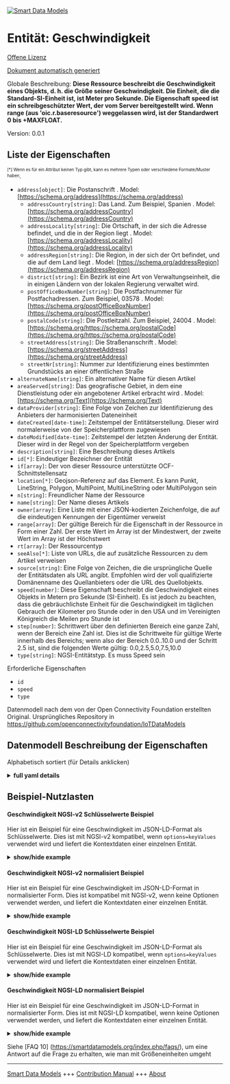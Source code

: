 <!-- 10-Header -->    
[![Smart Data Models](https://smartdatamodels.org/wp-content/uploads/2022/01/SmartDataModels_logo.png "Logo")](https://smartdatamodels.org)    
Entität: Geschwindigkeit    
========================<!-- /10-Header -->    
<!-- 15-License -->    
[Offene Lizenz](https://github.com/smart-data-models//dataModel.OCF/blob/master/Speed/LICENSE.md)    
[Dokument automatisch generiert](https://docs.google.com/presentation/d/e/2PACX-1vTs-Ng5dIAwkg91oTTUdt8ua7woBXhPnwavZ0FxgR8BsAI_Ek3C5q97Nd94HS8KhP-r_quD4H0fgyt3/pub?start=false&loop=false&delayms=3000#slide=id.gb715ace035_0_60)    
<!-- /15-License -->    
<!-- 20-Description -->    
Globale Beschreibung: **Diese Ressource beschreibt die Geschwindigkeit eines Objekts, d. h. die Größe seiner Geschwindigkeit. Die Einheit, die die Standard-SI-Einheit ist, ist Meter pro Sekunde. Die Eigenschaft speed ist ein schreibgeschützter Wert, der vom Server bereitgestellt wird. Wenn range (aus 'oic.r.baseresource') weggelassen wird, ist der Standardwert 0 bis +MAXFLOAT.**    
Version: 0.0.1    
<!-- /20-Description -->    
<!-- 30-PropertiesList -->    
## Liste der Eigenschaften    
<sup><sub>[*] Wenn es für ein Attribut keinen Typ gibt, kann es mehrere Typen oder verschiedene Formate/Muster haben</sub></sup>.    
- `address[object]`: Die Postanschrift  . Model: [https://schema.org/address](https://schema.org/address)	- `addressCountry[string]`: Das Land. Zum Beispiel, Spanien  . Model: [https://schema.org/addressCountry](https://schema.org/addressCountry)    
	- `addressLocality[string]`: Die Ortschaft, in der sich die Adresse befindet, und die in der Region liegt  . Model: [https://schema.org/addressLocality](https://schema.org/addressLocality)    
	- `addressRegion[string]`: Die Region, in der sich der Ort befindet, und die auf dem Land liegt  . Model: [https://schema.org/addressRegion](https://schema.org/addressRegion)    
	- `district[string]`: Ein Bezirk ist eine Art von Verwaltungseinheit, die in einigen Ländern von der lokalen Regierung verwaltet wird.      
	- `postOfficeBoxNumber[string]`: Die Postfachnummer für Postfachadressen. Zum Beispiel, 03578  . Model: [https://schema.org/postOfficeBoxNumber](https://schema.org/postOfficeBoxNumber)    
	- `postalCode[string]`: Die Postleitzahl. Zum Beispiel, 24004  . Model: [https://schema.org/https://schema.org/postalCode](https://schema.org/https://schema.org/postalCode)    
	- `streetAddress[string]`: Die Straßenanschrift  . Model: [https://schema.org/streetAddress](https://schema.org/streetAddress)    
	- `streetNr[string]`: Nummer zur Identifizierung eines bestimmten Grundstücks an einer öffentlichen Straße      
- `alternateName[string]`: Ein alternativer Name für diesen Artikel  - `areaServed[string]`: Das geografische Gebiet, in dem eine Dienstleistung oder ein angebotener Artikel erbracht wird  . Model: [https://schema.org/Text](https://schema.org/Text)- `dataProvider[string]`: Eine Folge von Zeichen zur Identifizierung des Anbieters der harmonisierten Dateneinheit  - `dateCreated[date-time]`: Zeitstempel der Entitätserstellung. Dieser wird normalerweise von der Speicherplattform zugewiesen  - `dateModified[date-time]`: Zeitstempel der letzten Änderung der Entität. Dieser wird in der Regel von der Speicherplattform vergeben  - `description[string]`: Eine Beschreibung dieses Artikels  - `id[*]`: Eindeutiger Bezeichner der Entität  - `if[array]`: Der von dieser Ressource unterstützte OCF-Schnittstellensatz  - `location[*]`: Geojson-Referenz auf das Element. Es kann Punkt, LineString, Polygon, MultiPoint, MultiLineString oder MultiPolygon sein  - `n[string]`: Freundlicher Name der Ressource  - `name[string]`: Der Name dieses Artikels  - `owner[array]`: Eine Liste mit einer JSON-kodierten Zeichenfolge, die auf die eindeutigen Kennungen der Eigentümer verweist  - `range[array]`: Der gültige Bereich für die Eigenschaft in der Ressource in Form einer Zahl. Der erste Wert im Array ist der Mindestwert, der zweite Wert im Array ist der Höchstwert  - `rt[array]`: Der Ressourcentyp  - `seeAlso[*]`: Liste von URLs, die auf zusätzliche Ressourcen zu dem Artikel verweisen  - `source[string]`: Eine Folge von Zeichen, die die ursprüngliche Quelle der Entitätsdaten als URL angibt. Empfohlen wird der voll qualifizierte Domänenname des Quellanbieters oder die URL des Quellobjekts.  - `speed[number]`: Diese Eigenschaft beschreibt die Geschwindigkeit eines Objekts in Metern pro Sekunde (SI-Einheit). Es ist jedoch zu beachten, dass die gebräuchlichste Einheit für die Geschwindigkeit im täglichen Gebrauch der Kilometer pro Stunde oder in den USA und im Vereinigten Königreich die Meilen pro Stunde ist  - `step[number]`: Schrittwert über den definierten Bereich eine ganze Zahl, wenn der Bereich eine Zahl ist.  Dies ist die Schrittweite für gültige Werte innerhalb des Bereichs; wenn also der Bereich 0.0..10.0 und der Schritt 2.5 ist, sind die folgenden Werte gültig: 0.0,2.5,5.0,7.5,10.0  - `type[string]`: NGSI-Entitätstyp. Es muss Speed sein  <!-- /30-PropertiesList -->    
<!-- 35-RequiredProperties -->    
Erforderliche Eigenschaften    
- `id`  - `speed`  - `type`  <!-- /35-RequiredProperties -->    
<!-- 40-RequiredProperties -->    
Datenmodell nach dem von der Open Connectivity Foundation erstellten Original. Ursprüngliches Repository in https://github.com/openconnectivityfoundation/IoTDataModels    
<!-- /40-RequiredProperties -->    
<!-- 50-DataModelHeader -->    
## Datenmodell Beschreibung der Eigenschaften    
Alphabetisch sortiert (für Details anklicken)    
<!-- /50-DataModelHeader -->    
<!-- 60-ModelYaml -->    
<details><summary><strong>full yaml details</strong></summary>      
```yaml    
Speed:      
  description: 'This Resource describes the speed of an object, which is the magnitude of its velocity. The unit, which is the default SI unit, is metre per second. The speed Property is a read-only value that is provided by the server. When range (from ''oic.r.baseresource'') is omitted the default is 0 to +MAXFLOAT.'      
  properties:      
    address:      
      description: The mailing address      
      properties:      
        addressCountry:      
          description: 'The country. For example, Spain'      
          type: string      
          x-ngsi:      
            model: https://schema.org/addressCountry      
            type: Property      
        addressLocality:      
          description: 'The locality in which the street address is, and which is in the region'      
          type: string      
          x-ngsi:      
            model: https://schema.org/addressLocality      
            type: Property      
        addressRegion:      
          description: 'The region in which the locality is, and which is in the country'      
          type: string      
          x-ngsi:      
            model: https://schema.org/addressRegion      
            type: Property      
        district:      
          description: 'A district is a type of administrative division that, in some countries, is managed by the local government'      
          type: string      
          x-ngsi:      
            type: Property      
        postOfficeBoxNumber:      
          description: 'The post office box number for PO box addresses. For example, 03578'      
          type: string      
          x-ngsi:      
            model: https://schema.org/postOfficeBoxNumber      
            type: Property      
        postalCode:      
          description: 'The postal code. For example, 24004'      
          type: string      
          x-ngsi:      
            model: https://schema.org/https://schema.org/postalCode      
            type: Property      
        streetAddress:      
          description: The street address      
          type: string      
          x-ngsi:      
            model: https://schema.org/streetAddress      
            type: Property      
        streetNr:      
          description: Number identifying a specific property on a public street      
          type: string      
          x-ngsi:      
            type: Property      
      type: object      
      x-ngsi:      
        model: https://schema.org/address      
        type: Property      
    alternateName:      
      description: An alternative name for this item      
      type: string      
      x-ngsi:      
        type: Property      
    areaServed:      
      description: The geographic area where a service or offered item is provided      
      type: string      
      x-ngsi:      
        model: https://schema.org/Text      
        type: Property      
    dataProvider:      
      description: A sequence of characters identifying the provider of the harmonised data entity      
      type: string      
      x-ngsi:      
        type: Property      
    dateCreated:      
      description: Entity creation timestamp. This will usually be allocated by the storage platform      
      format: date-time      
      type: string      
      x-ngsi:      
        type: Property      
    dateModified:      
      description: Timestamp of the last modification of the entity. This will usually be allocated by the storage platform      
      format: date-time      
      type: string      
      x-ngsi:      
        type: Property      
    description:      
      description: A description of this item      
      type: string      
      x-ngsi:      
        type: Property      
    id:      
      anyOf:      
        - description: Identifier format of any NGSI entity      
          maxLength: 256      
          minLength: 1      
          pattern: ^[\w\-\.\{\}\$\+\*\[\]`|~^@!,:\\]+$      
          type: string      
          x-ngsi:      
            type: Property      
        - description: Identifier format of any NGSI entity      
          format: uri      
          type: string      
          x-ngsi:      
            type: Property      
      description: Unique identifier of the entity      
      x-ngsi:      
        type: Property      
    if:      
      description: The OCF Interface set supported by this Resource      
      items:      
        enum:      
          - oic.if.s      
          - oic.if.baseline      
        type: string      
      minItems: 1      
      readOnly: true      
      type: array      
      uniqueItems: true      
      x-ngsi:      
        type: Property      
    location:      
      description: 'Geojson reference to the item. It can be Point, LineString, Polygon, MultiPoint, MultiLineString or MultiPolygon'      
      oneOf:      
        - description: Geojson reference to the item. Point      
          properties:      
            bbox:      
              items:      
                type: number      
              minItems: 4      
              type: array      
            coordinates:      
              items:      
                type: number      
              minItems: 2      
              type: array      
            type:      
              enum:      
                - Point      
              type: string      
          required:      
            - type      
            - coordinates      
          title: GeoJSON Point      
          type: object      
          x-ngsi:      
            type: GeoProperty      
        - description: Geojson reference to the item. LineString      
          properties:      
            bbox:      
              items:      
                type: number      
              minItems: 4      
              type: array      
            coordinates:      
              items:      
                items:      
                  type: number      
                minItems: 2      
                type: array      
              minItems: 2      
              type: array      
            type:      
              enum:      
                - LineString      
              type: string      
          required:      
            - type      
            - coordinates      
          title: GeoJSON LineString      
          type: object      
          x-ngsi:      
            type: GeoProperty      
        - description: Geojson reference to the item. Polygon      
          properties:      
            bbox:      
              items:      
                type: number      
              minItems: 4      
              type: array      
            coordinates:      
              items:      
                items:      
                  items:      
                    type: number      
                  minItems: 2      
                  type: array      
                minItems: 4      
                type: array      
              type: array      
            type:      
              enum:      
                - Polygon      
              type: string      
          required:      
            - type      
            - coordinates      
          title: GeoJSON Polygon      
          type: object      
          x-ngsi:      
            type: GeoProperty      
        - description: Geojson reference to the item. MultiPoint      
          properties:      
            bbox:      
              items:      
                type: number      
              minItems: 4      
              type: array      
            coordinates:      
              items:      
                items:      
                  type: number      
                minItems: 2      
                type: array      
              type: array      
            type:      
              enum:      
                - MultiPoint      
              type: string      
          required:      
            - type      
            - coordinates      
          title: GeoJSON MultiPoint      
          type: object      
          x-ngsi:      
            type: GeoProperty      
        - description: Geojson reference to the item. MultiLineString      
          properties:      
            bbox:      
              items:      
                type: number      
              minItems: 4      
              type: array      
            coordinates:      
              items:      
                items:      
                  items:      
                    type: number      
                  minItems: 2      
                  type: array      
                minItems: 2      
                type: array      
              type: array      
            type:      
              enum:      
                - MultiLineString      
              type: string      
          required:      
            - type      
            - coordinates      
          title: GeoJSON MultiLineString      
          type: object      
          x-ngsi:      
            type: GeoProperty      
        - description: Geojson reference to the item. MultiLineString      
          properties:      
            bbox:      
              items:      
                type: number      
              minItems: 4      
              type: array      
            coordinates:      
              items:      
                items:      
                  items:      
                    items:      
                      type: number      
                    minItems: 2      
                    type: array      
                  minItems: 4      
                  type: array      
                type: array      
              type: array      
            type:      
              enum:      
                - MultiPolygon      
              type: string      
          required:      
            - type      
            - coordinates      
          title: GeoJSON MultiPolygon      
          type: object      
          x-ngsi:      
            type: GeoProperty      
      x-ngsi:      
        type: GeoProperty      
    n:      
      description: Friendly name of the Resource      
      maxLength: 64      
      readOnly: true      
      type: string      
      x-ngsi:      
        type: Property      
    name:      
      description: The name of this item      
      type: string      
      x-ngsi:      
        type: Property      
    owner:      
      description: A List containing a JSON encoded sequence of characters referencing the unique Ids of the owner(s)      
      items:      
        anyOf:      
          - description: Identifier format of any NGSI entity      
            maxLength: 256      
            minLength: 1      
            pattern: ^[\w\-\.\{\}\$\+\*\[\]`|~^@!,:\\]+$      
            type: string      
            x-ngsi:      
              type: Property      
          - description: Identifier format of any NGSI entity      
            format: uri      
            type: string      
            x-ngsi:      
              type: Property      
        description: Unique identifier of the entity      
        x-ngsi:      
          type: Property      
      type: array      
      x-ngsi:      
        type: Property      
    range:      
      description: 'The valid range for the Property in the Resource as a number. The first value in the array is the minimum value, the second value in the array is the maximum value'      
      items:      
        type: number      
      maxItems: 2      
      minItems: 2      
      readOnly: true      
      type: array      
      x-ngsi:      
        type: Property      
    rt:      
      description: The Resource Type      
      items:      
        enum:      
          - oic.r.speed      
        type: string      
      minItems: 1      
      readOnly: true      
      type: array      
      uniqueItems: true      
      x-ngsi:      
        type: Property      
    seeAlso:      
      description: list of uri pointing to additional resources about the item      
      oneOf:      
        - items:      
            format: uri      
            type: string      
          minItems: 1      
          type: array      
        - format: uri      
          type: string      
      x-ngsi:      
        type: Property      
    source:      
      description: 'A sequence of characters giving the original source of the entity data as a URL. Recommended to be the fully qualified domain name of the source provider, or the URL to the source object'      
      type: string      
      x-ngsi:      
        type: Property      
    speed:      
      description: 'This Property describes the speed of an object in metre per second (SI Unit). It should be noted, however, that the most common unit of speed everyday usage is the kilometre per hour or, in the US and the UK, miles per hour'      
      minimum: 0.0      
      readOnly: true      
      type: number      
      x-ngsi:      
        type: Property      
    step:      
      description: 'Step value across the defined range an integer when the range is a number.  This is the increment for valid values across the range; so if range is 0.0..10.0 and step is 2.5 then valid values are 0.0,2.5,5.0,7.5,10.0'      
      readOnly: true      
      type: number      
      x-ngsi:      
        type: Property      
    type:      
      description: NGSI entity type. It has to be Speed      
      enum:      
        - Speed      
      type: string      
      x-ngsi:      
        type: Property      
  required:      
    - speed      
    - id      
    - type      
  type: object      
  x-derived-from: https://raw.githubusercontent.com/openconnectivityfoundation/IoTDataModels/master/Speed.swagger.json      
  x-disclaimer: 'Redistribution and use in source and binary forms, with or without modification, are permitted  provided that the license conditions are met. Copyleft (c) 2022 Contributors to Smart Data Models Program'      
  x-license-url: https://github.com/smart-data-models/dataModel.OCF/blob/master/Speed/LICENSE.md      
  x-model-schema: https://smart-data-models.github.io/dataModel.OCF/Speed/schema.json      
  x-model-tags: OCF      
  x-version: 0.0.1      
```    
</details>      
<!-- /60-ModelYaml -->    
<!-- 70-MiddleNotes -->    
<!-- /70-MiddleNotes -->    
<!-- 80-Examples -->    
## Beispiel-Nutzlasten    
#### Geschwindigkeit NGSI-v2 Schlüsselwerte Beispiel    
Hier ist ein Beispiel für eine Geschwindigkeit im JSON-LD-Format als Schlüsselwerte. Dies ist mit NGSI-v2 kompatibel, wenn `options=keyValues` verwendet wird und liefert die Kontextdaten einer einzelnen Entität.    
<details><summary><strong>show/hide example</strong></summary>      
```json  
{  
  "id": "urn:ngsi-ld:Speed:id:IWUQ:49277359",  
  "dateCreated": "2019-06-06T15:04:38Z",  
  "dateModified": "1973-01-31T23:49:09Z",  
  "source": "Including surface suggest note church others develop. Yard group bag question better represent southern.",  
  "name": "Worry without light off consumer from old. Indeed prevent hard respond success.",  
  "alternateName": "Culture outside view rate song key. Response before job if clearly visit claim. Good presi",  
  "description": "Occur wind fast. Board painting case main force value. Yourself mission blue set agency relate might.",  
  "dataProvider": "None from reflect agent c",  
  "owner": [  
    "urn:ngsi-ld:Speed:items:OPJL:54746889",  
    "urn:ngsi-ld:Speed:items:NKGZ:02642474"  
  ],  
  "seeAlso": [  
    "urn:ngsi-ld:Speed:items:ERQF:65897920"  
  ],  
  "location": {  
    "type": "Point",  
    "coordinates": [  
      -33.339846,  
      121.076645  
    ]  
  },  
  "address": {  
    "streetAddress": "Add animal travel citizen various best everything. Whether life rock account. Happen tal",  
    "addressLocality": "Image sit culture feel population. Someti",  
    "addressRegion": "Young about through debate community. Deep eight baby huge car want beyond. Some suggest live network car put.",  
    "addressCountry": "Rule spring recognize carry interview. Since requ",  
    "postalCode": "Wife total whole cultural. Term determine leader reduce gas marriage. Knowledge will radio scene.",  
    "postOfficeBoxNumber": "Beat situation reveal. Analysis few to bank a",  
    "streetNr": "Newspaper direction about person teach. To front picture book. Travel energy south cost mouth rise kid.",  
    "district": "Him reflec"  
  },  
  "areaServed": "Company case by particularly key open. Authority her himself interview lay. Garden cell question dark.",  
  "speed": 843.6,  
  "rt": [  
    "oic.r.speed"  
  ],  
  "n": "Idea respond both leave do",  
  "if": [  
    "oic.if.baseline"  
  ],  
  "range": [  
    159.3,  
    265.1  
  ],  
  "step": 879.9,  
  "type": "Speed"  
}  
```  
</details>    
#### Geschwindigkeit NGSI-v2 normalisiert Beispiel    
Hier ist ein Beispiel für eine Geschwindigkeit im JSON-LD-Format in normalisierter Form. Dies ist kompatibel mit NGSI-v2, wenn keine Optionen verwendet werden, und liefert die Kontextdaten einer einzelnen Entität.    
<details><summary><strong>show/hide example</strong></summary>      
```json  
{  
  "id": "urn:ngsi-ld:Speed:id:IWUQ:49277359",  
  "dateCreated": {  
    "type": "DateTime",  
    "value": "2019-06-06T15:04:38Z"  
  },  
  "dateModified": {  
    "type": "DateTime",  
    "value": "1973-01-31T23:49:09Z"  
  },  
  "source": {  
    "type": "Text",  
    "value": "Including surface suggest note church others develop. Yard group bag question better represent southern."  
  },  
  "name": {  
    "type": "Text",  
    "value": "Worry without light off consumer from old. Indeed prevent hard respond success."  
  },  
  "alternateName": {  
    "type": "Text",  
    "value": "Culture outside view rate song key. Response before job if clearly visit claim. Good presi"  
  },  
  "description": {  
    "type": "Text",  
    "value": "Occur wind fast. Board painting case main force value. Yourself mission blue set agency relate might."  
  },  
  "dataProvider": {  
    "type": "Text",  
    "value": "None from reflect agent c"  
  },  
  "owner": {  
    "type": "StructuredValue",  
    "value": [  
      "urn:ngsi-ld:Speed:items:OPJL:54746889",  
      "urn:ngsi-ld:Speed:items:NKGZ:02642474"  
    ]  
  },  
  "seeAlso": {  
    "type": "StructuredValue",  
    "value": [  
      "urn:ngsi-ld:Speed:items:ERQF:65897920"  
    ]  
  },  
  "location": {  
    "type": "geo:json",  
    "value": {  
      "type": "Point",  
      "coordinates": [  
        -33.339846,  
        121.076645  
      ]  
    }  
  },  
  "address": {  
    "type": "StructuredValue",  
    "value": {  
      "streetAddress": "Add animal travel citizen various best everything. Whether life rock account. Happen tal",  
      "addressLocality": "Image sit culture feel population. Someti",  
      "addressRegion": "Young about through debate community. Deep eight baby huge car want beyond. Some suggest live network car put.",  
      "addressCountry": "Rule spring recognize carry interview. Since requ",  
      "postalCode": "Wife total whole cultural. Term determine leader reduce gas marriage. Knowledge will radio scene.",  
      "postOfficeBoxNumber": "Beat situation reveal. Analysis few to bank a",  
      "streetNr": "Newspaper direction about person teach. To front picture book. Travel energy south cost mouth rise kid.",  
      "district": "Him reflec"  
    }  
  },  
  "areaServed": {  
    "type": "Text",  
    "value": "Company case by particularly key open. Authority her himself interview lay. Garden cell question dark."  
  },  
  "speed": {  
    "type": "Number",  
    "value": 843.6  
  },  
  "rt": {  
    "type": "StructuredValue",  
    "value": [  
      "oic.r.speed"  
    ]  
  },  
  "n": {  
    "type": "Text",  
    "value": "Idea respond both leave do"  
  },  
  "if": {  
    "type": "StructuredValue",  
    "value": [  
      "oic.if.baseline"  
    ]  
  },  
  "range": {  
    "type": "StructuredValue",  
    "value": [  
      159.3,  
      265.1  
    ]  
  },  
  "step": {  
    "type": "Number",  
    "value": 879.9  
  },  
  "type": "Speed"  
}  
```  
</details>    
#### Geschwindigkeit NGSI-LD Schlüsselwerte Beispiel    
Hier ist ein Beispiel für eine Geschwindigkeit im JSON-LD-Format als Schlüsselwerte. Dies ist mit NGSI-LD kompatibel, wenn `options=keyValues` verwendet wird und liefert die Kontextdaten einer einzelnen Entität.    
<details><summary><strong>show/hide example</strong></summary>      
```json  
{  
  "id": "urn:ngsi-ld:Speed:id:IWUQ:49277359",  
  "dateCreated": "2019-06-06T15:04:38Z",  
  "dateModified": "1973-01-31T23:49:09Z",  
  "source": "Including surface suggest note church others develop. Yard group bag question better represent southern.",  
  "name": "Worry without light off consumer from old. Indeed prevent hard respond success.",  
  "alternateName": "Culture outside view rate song key. Response before job if clearly visit claim. Good presi",  
  "description": "Occur wind fast. Board painting case main force value. Yourself mission blue set agency relate might.",  
  "dataProvider": "None from reflect agent c",  
  "owner": [  
    "urn:ngsi-ld:Speed:items:OPJL:54746889",  
    "urn:ngsi-ld:Speed:items:NKGZ:02642474"  
  ],  
  "seeAlso": [  
    "urn:ngsi-ld:Speed:items:ERQF:65897920"  
  ],  
  "location": {  
    "type": "Point",  
    "coordinates": [  
      -33.339846,  
      121.076645  
    ]  
  },  
  "address": {  
    "streetAddress": "Add animal travel citizen various best everything. Whether life rock account. Happen tal",  
    "addressLocality": "Image sit culture feel population. Someti",  
    "addressRegion": "Young about through debate community. Deep eight baby huge car want beyond. Some suggest live network car put.",  
    "addressCountry": "Rule spring recognize carry interview. Since requ",  
    "postalCode": "Wife total whole cultural. Term determine leader reduce gas marriage. Knowledge will radio scene.",  
    "postOfficeBoxNumber": "Beat situation reveal. Analysis few to bank a",  
    "streetNr": "Newspaper direction about person teach. To front picture book. Travel energy south cost mouth rise kid.",  
    "district": "Him reflec"  
  },  
  "areaServed": "Company case by particularly key open. Authority her himself interview lay. Garden cell question dark.",  
  "speed": 843.6,  
  "rt": [  
    "oic.r.speed"  
  ],  
  "n": "Idea respond both leave do",  
  "if": [  
    "oic.if.baseline"  
  ],  
  "range": [  
    159.3,  
    265.1  
  ],  
  "step": 879.9,  
  "type": "Speed",  
  "@context": [  
    "https://smartdatamodels.org/context.jsonld"  
  ]  
}  
```  
</details>    
#### Geschwindigkeit NGSI-LD normalisiert Beispiel    
Hier ist ein Beispiel für eine Geschwindigkeit im JSON-LD-Format in normalisierter Form. Dies ist mit NGSI-LD kompatibel, wenn keine Optionen verwendet werden, und liefert die Kontextdaten einer einzelnen Entität.    
<details><summary><strong>show/hide example</strong></summary>      
```json  
{  
    "id": "urn:ngsi-ld:Speed:id:IWUQ:49277359",  
    "dateCreated": {  
        "type": "Property",  
        "value": {  
            "@type": "DateTime",  
            "@value": "2019-06-06T15:04:38Z"  
        }  
    },  
    "dateModified": {  
        "type": "Property",  
        "value": {  
            "@type": "DateTime",  
            "@value": "1973-01-31T23:49:09Z"  
        }  
    },  
    "source": {  
        "type": "Property",  
        "value": "Including surface suggest note church others develop. Yard group bag question better represent southern."  
    },  
    "name": {  
        "type": "Property",  
        "value": "Worry without light off consumer from old. Indeed prevent hard respond success."  
    },  
    "alternateName": {  
        "type": "Property",  
        "value": "Culture outside view rate song key. Response before job if clearly visit claim. Good presi"  
    },  
    "description": {  
        "type": "Property",  
        "value": "Occur wind fast. Board painting case main force value. Yourself mission blue set agency relate might."  
    },  
    "dataProvider": {  
        "type": "Property",  
        "value": "None from reflect agent c"  
    },  
    "owner": {  
        "type": "Property",  
        "value": [  
            "urn:ngsi-ld:Speed:items:OPJL:54746889",  
            "urn:ngsi-ld:Speed:items:NKGZ:02642474"  
        ]  
    },  
    "seeAlso": {  
        "type": "Property",  
        "value": [  
            "urn:ngsi-ld:Speed:items:ERQF:65897920"  
        ]  
    },  
    "location": {  
        "type": "GeoProperty",  
        "value": {  
            "type": "Point",  
            "coordinates": [  
                -33.339846,  
                121.076645  
            ]  
        }  
    },  
    "address": {  
        "type": "Property",  
        "value": {  
            "streetAddress": "Add animal travel citizen various best everything. Whether life rock account. Happen tal",  
            "addressLocality": "Image sit culture feel population. Someti",  
            "addressRegion": "Young about through debate community. Deep eight baby huge car want beyond. Some suggest live network car put.",  
            "addressCountry": "Rule spring recognize carry interview. Since requ",  
            "postalCode": "Wife total whole cultural. Term determine leader reduce gas marriage. Knowledge will radio scene.",  
            "postOfficeBoxNumber": "Beat situation reveal. Analysis few to bank a",  
            "streetNr": "Newspaper direction about person teach. To front picture book. Travel energy south cost mouth rise kid.",  
            "district": "Him reflec"  
        }  
    },  
    "areaServed": {  
        "type": "Property",  
        "value": "Company case by particularly key open. Authority her himself interview lay. Garden cell question dark."  
    },  
    "speed": {  
        "type": "Property",  
        "value": 843.6  
    },  
    "rt": {  
        "type": "Property",  
        "value": [  
            "oic.r.speed"  
        ]  
    },  
    "n": {  
        "type": "Property",  
        "value": "Idea respond both leave do"  
    },  
    "if": {  
        "type": "Property",  
        "value": [  
            "oic.if.baseline"  
        ]  
    },  
    "range": {  
        "type": "Property",  
        "value": [  
            159.3,  
            265.1  
        ]  
    },  
    "step": {  
        "type": "Property",  
        "value": 879.9  
    },  
    "type": "Speed",  
    "@context": [  
        "https://smartdatamodels.org/context.jsonld"  
    ]  
}  
```  
</details><!-- /80-Examples -->    
<!-- 90-FooterNotes -->    
<!-- /90-FooterNotes -->    
<!-- 95-Units -->    
Siehe [FAQ 10] (https://smartdatamodels.org/index.php/faqs/), um eine Antwort auf die Frage zu erhalten, wie man mit Größeneinheiten umgeht    
<!-- /95-Units -->    
<!-- 97-LastFooter -->    
---    
[Smart Data Models](https://smartdatamodels.org) +++ [Contribution Manual](https://bit.ly/contribution_manual) +++ [About](https://bit.ly/Introduction_SDM)<!-- /97-LastFooter -->    
